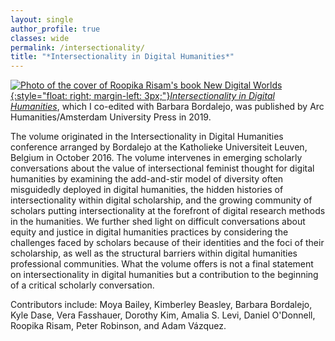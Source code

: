 ```yaml
---
layout: single
author_profile: true
classes: wide
permalink: /intersectionality/
title: "*Intersectionality in Digital Humanities*"
---
```


[![Photo of the cover of Roopika Risam's book New Digital Worlds](../assets/images/intersectionality.jpg){:style="float: right; margin-left: 3px;"}](https://www.aup.nl/en/book/9781641890502/intersectionality-in-digital-humanities)[_Intersectionality in Digital Humanities_](https://www.aup.nl/en/book/9781641890502/intersectionality-in-digital-humanities), which I co-edited with Barbara Bordalejo, was published by Arc Humanities/Amsterdam University Press in 2019.

The volume originated in the Intersectionality in Digital Humanities conference arranged by Bordalejo at the Katholieke Universiteit Leuven, Belgium in October 2016. The volume intervenes in emerging scholarly conversations about the value of intersectional feminist thought for digital humanities by examining the add-and-stir model of diversity often misguidedly deployed in digital humanities, the hidden histories of intersectionality within digital scholarship, and the growing community of scholars putting intersectionality at the forefront of digital research methods in the humanities. We further shed light on difficult conversations about equity and justice in digital humanities practices by considering the challenges faced by scholars because of their identities and the foci of their scholarship, as well as the structural barriers within digital humanities professional communities. What the volume offers is not a final statement on intersectionality in digital humanities but a contribution to the beginning of a critical scholarly conversation.

Contributors include: Moya Bailey, Kimberley Beasley, Barbara Bordalejo, Kyle Dase, Vera Fasshauer, Dorothy Kim, Amalia S. Levi, Daniel O'Donnell, Roopika Risam, Peter Robinson, and Adam Vázquez.
